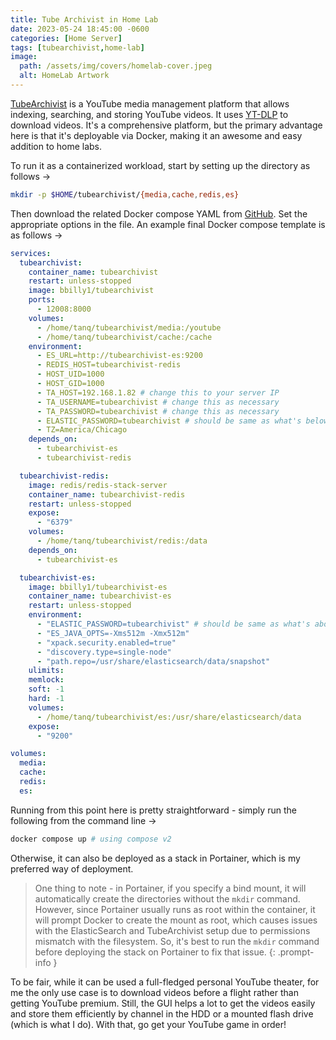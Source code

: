 ```yaml
---
title: Tube Archivist in Home Lab
date: 2023-05-24 18:45:00 -0600
categories: [Home Server]
tags: [tubearchivist,home-lab]
image:
  path: /assets/img/covers/homelab-cover.jpeg
  alt: HomeLab Artwork
---
```


[TubeArchivist](https://github.com/tubearchivist/tubearchivist) is a YouTube media management platform that allows indexing, searching, and storing YouTube videos. It uses [YT-DLP](https://github.com/yt-dlp/yt-dlp) to download videos. It's a comprehensive platform, but the primary advantage here is that it's deployable via Docker, making it an awesome and easy addition to home labs.

To run it as a containerized workload, start by setting up the directory as follows &rarr;

```bash
mkdir -p $HOME/tubearchivist/{media,cache,redis,es}
```

Then download the related Docker compose YAML from [GitHub](https://raw.githubusercontent.com/tubearchivist/tubearchivist/master/docker-compose.yml). Set the appropriate options in the file. An example final Docker compose template is as follows &rarr;

```yaml
services:
  tubearchivist:
    container_name: tubearchivist
    restart: unless-stopped
    image: bbilly1/tubearchivist
    ports:
      - 12008:8000
    volumes:
      - /home/tanq/tubearchivist/media:/youtube
      - /home/tanq/tubearchivist/cache:/cache
    environment:
      - ES_URL=http://tubearchivist-es:9200
      - REDIS_HOST=tubearchivist-redis
      - HOST_UID=1000
      - HOST_GID=1000
      - TA_HOST=192.168.1.82 # change this to your server IP
      - TA_USERNAME=tubearchivist # change this as necessary
      - TA_PASSWORD=tubearchivist # change this as necessary
      - ELASTIC_PASSWORD=tubearchivist # should be same as what's below
      - TZ=America/Chicago
    depends_on:
      - tubearchivist-es
      - tubearchivist-redis

  tubearchivist-redis:
    image: redis/redis-stack-server
    container_name: tubearchivist-redis
    restart: unless-stopped
    expose:
      - "6379"
    volumes:
      - /home/tanq/tubearchivist/redis:/data
    depends_on:
      - tubearchivist-es

  tubearchivist-es:
    image: bbilly1/tubearchivist-es
    container_name: tubearchivist-es
    restart: unless-stopped
    environment:
      - "ELASTIC_PASSWORD=tubearchivist" # should be same as what's above
      - "ES_JAVA_OPTS=-Xms512m -Xmx512m"
      - "xpack.security.enabled=true"
      - "discovery.type=single-node"
      - "path.repo=/usr/share/elasticsearch/data/snapshot"
    ulimits:
    memlock:
    soft: -1
    hard: -1
    volumes:
      - /home/tanq/tubearchivist/es:/usr/share/elasticsearch/data
    expose:
      - "9200"

volumes:
  media:
  cache:
  redis:
  es:
```

Running from this point here is pretty straightforward - simply run the following from the command line &rarr;

```bash
docker compose up # using compose v2
```

Otherwise, it can also be deployed as a stack in Portainer, which is my preferred way of deployment.

>One thing to note - in Portainer, if you specify a bind mount, it will automatically create the directories without the `mkdir` command. However, since Portainer usually runs as root within the container, it will prompt Docker to create the mount as root, which causes issues with the ElasticSearch and TubeArchivist setup due to permissions mismatch with the filesystem. So, it's best to run the `mkdir` command before deploying the stack on Portainer to fix that issue.
{: .prompt-info }

To be fair, while it can be used a full-fledged personal YouTube theater, for me the only use case is to download videos before a flight rather than getting YouTube premium. Still, the GUI helps a lot to get the videos easily and store them efficiently by channel in the HDD or a mounted flash drive (which is what I do). With that, go get your YouTube game in order!
